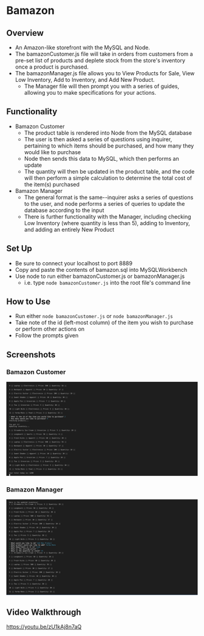 # Bamazon
## Overview
* An Amazon-like storefront with the MySQL and Node. 
* The bamazonCustomer.js file will take in orders from customers from a pre-set list of products and deplete stock from the store's inventory once a product is purchased.  
* The bamazonManager.js file allows you to View Products for Sale, View Low Inventory, Add to Inventory, and Add New Product.  
    * The Manager file will then prompt you with a series of guides, allowing you to make specifications for your actions.

## Functionality
* Bamazon Customer
    * The product table is rendered into Node from the MySQL database
    * The user is then asked a series of questions using inquirer, pertaining to which items should be purchased, and how many they would like to purchase
    * Node then sends this data to MySQL, which then performs an update
    * The quantity will then be updated in the product table, and the code will then perform a simple calculation to determine the total cost of the item(s) purchased
* Bamazon Manager
    * The general format is the same--inquirer asks a series of questions to the user, and node performs a series of queries to update the database according to the input
    * There is further functionality with the Manager, including checking Low Inventory (where quantity is less than 5), adding to Inventory, and adding an entirely New Product

## Set Up
* Be sure to connect your localhost to port 8889
* Copy and paste the contents of bamazon.sql into MySQLWorkbench
* Use node to run either bamazonCustomer.js or bamazonManager.js
    * i.e. type `node bamazonCustomer.js` into the root file's command line

## How to Use
* Run either `node bamazonCustomer.js` or `node bamazonManager.js`
* Take note of the id (left-most column) of the item you wish to purchase or perform other actions on
* Follow the prompts given

## Screenshots
### Bamazon Customer
![Bamazon Customer](/screenshots/bamazonCustomer.png?raw=true "Bamazon Customer")
### Bamazon Manager
![Bamazon Manager](/screenshots/bamazonManager.png?raw=true "Bamazon Manager")

## Video Walkthrough
https://youtu.be/zU1kAj8n7aQ

